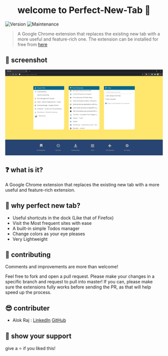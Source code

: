 <h1 align="center">welcome to Perfect-New-Tab 👋</h1>
<p>
  <img alt="Version" src="https://img.shields.io/badge/version-5.3-blue.svg?cacheSeconds=2592000" />
  <img alt="Maintenance" src="https://img.shields.io/badge/Maintained-yes-blue.svg" />
  <a href="https://github.com/alok722/elegant-tab/blob/master/LICENSE" target="_blank">
  </a>
</p>

> A Google Chrome extension that replaces the existing new tab with a more useful and feature-rich one. The extension can be installed for free from [here](https://goo.gl/HhJTdk)

## 📸 screenshot

![Perfect New Tab Screenshot](./images/demo-new.PNG)

## ❓ what is it?

A Google Chrome extension that replaces the existing new tab with a more useful and feature-rich extension.

## 🤔 why perfect new tab?

+ Useful shortcuts in the dock (Like that of Firefox)
+ Visit the Most frequent sites with ease
+ A built-in simple Todos manager 
+ Change colors as your eye pleases
+ Very Lightweight

## 🤝 contributing
Comments and improvements are more than welcome!

Feel free to fork and open a pull request. Please make your changes in a specific branch and request to pull into master! If you can, please make sure the extensions fully works before sending the PR, as that will help speed up the process.

## 😎 contributer
+ Alok Raj : [LinkedIn](https://linkedin.com/in/alok722) [GitHub](https://github.com/alok722)

## 🙌 show your support

give a ⭐️ if you liked this!